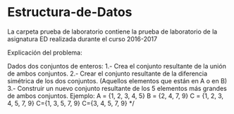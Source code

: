 # Estructura-de-Datos

La carpeta prueba de laboratorio contiene la prueba de laboratorio de la asignatura ED realizada durante el curso 2016-2017

Explicación del problema:

Dados dos conjuntos de enteros:
1.- Crea el conjunto resultante de la unión de ambos conjuntos.
2.- Crear el conjunto resultante de la diferencia simétrica de los dos conjuntos. (Aquellos elementos que están en A o en B)
3.- Construir un nuevo conjunto resultante de los 5 elementos más grandes de ambos conjuntos.
Ejemplo:
A = {1, 2, 3, 4, 5}               B = {2, 4, 7, 9}
       C = {1, 2, 3, 4, 5, 7, 9}
       C={1, 3, 5, 7, 9}
       C={3, 4, 5, 7, 9}
*/

